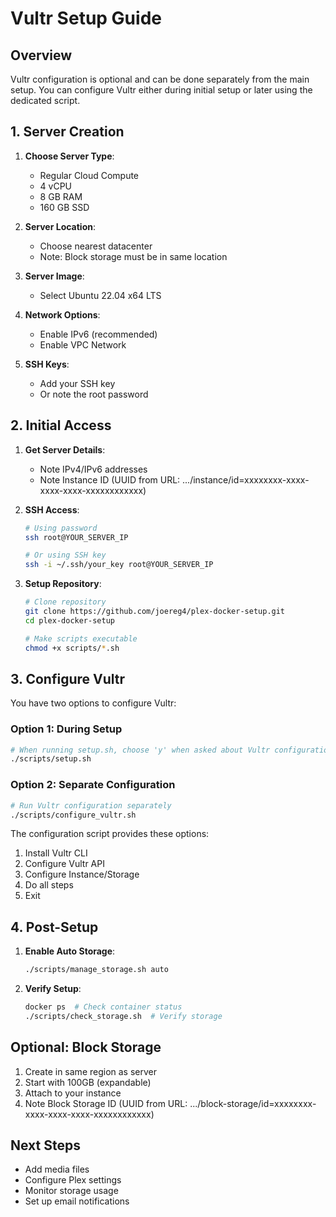 # Vultr Setup Guide

## Overview
Vultr configuration is optional and can be done separately from the main setup.
You can configure Vultr either during initial setup or later using the dedicated script.

## 1. Server Creation
1. **Choose Server Type**:
   - Regular Cloud Compute
   - 4 vCPU
   - 8 GB RAM
   - 160 GB SSD

2. **Server Location**:
   - Choose nearest datacenter
   - Note: Block storage must be in same location

3. **Server Image**:
   - Select Ubuntu 22.04 x64 LTS

4. **Network Options**:
   - Enable IPv6 (recommended)
   - Enable VPC Network

5. **SSH Keys**:
   - Add your SSH key
   - Or note the root password

## 2. Initial Access
1. **Get Server Details**:
   - Note IPv4/IPv6 addresses
   - Note Instance ID (UUID from URL: .../instance/id=xxxxxxxx-xxxx-xxxx-xxxx-xxxxxxxxxxxx)

2. **SSH Access**:
   ```bash
   # Using password
   ssh root@YOUR_SERVER_IP

   # Or using SSH key
   ssh -i ~/.ssh/your_key root@YOUR_SERVER_IP
   ```

3. **Setup Repository**:
   ```bash
   # Clone repository
   git clone https://github.com/joereg4/plex-docker-setup.git
   cd plex-docker-setup
   
   # Make scripts executable
   chmod +x scripts/*.sh
   ```

## 3. Configure Vultr
You have two options to configure Vultr:

### Option 1: During Setup
```bash
# When running setup.sh, choose 'y' when asked about Vultr configuration
./scripts/setup.sh
```

### Option 2: Separate Configuration
```bash
# Run Vultr configuration separately
./scripts/configure_vultr.sh
```

The configuration script provides these options:
1. Install Vultr CLI
2. Configure Vultr API
3. Configure Instance/Storage
4. Do all steps
5. Exit

## 4. Post-Setup
1. **Enable Auto Storage**:
   ```bash
   ./scripts/manage_storage.sh auto
   ```

2. **Verify Setup**:
   ```bash
   docker ps  # Check container status
   ./scripts/check_storage.sh  # Verify storage
   ```

## Optional: Block Storage
1. Create in same region as server
2. Start with 100GB (expandable)
3. Attach to your instance
4. Note Block Storage ID (UUID from URL: .../block-storage/id=xxxxxxxx-xxxx-xxxx-xxxx-xxxxxxxxxxxx)

## Next Steps
- Add media files
- Configure Plex settings
- Monitor storage usage
- Set up email notifications 